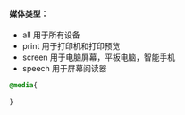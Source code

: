 #### 媒体类型：
- all	用于所有设备
- print  用于打印机和打印预览
- screen  用于电脑屏幕，平板电脑，智能手机
- speech  用于屏幕阅读器
```css
@media{
  
}
```
